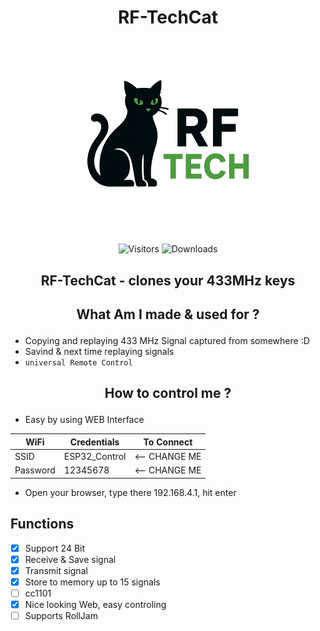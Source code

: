 # <p align="center">RF-TechCat</p>

<p align="center">
  <img src="images/RF-TechCat.png" alt="Logo" width="300"/>
</p>

<p align="center">
  <img src="https://visitor-badge.laobi.icu/badge?page_id=Fattcat.RF-TechCat" alt="Visitors"/>
  <img src="https://img.shields.io/github/downloads/Fattcat/RF-TechCat/total" alt="Downloads"/>
</p>

## <p align="center">RF-TechCat - clones your 433MHz keys</p>

## <p align="center">What Am I made & used for ?</p>

- Copying and replaying 433 MHz Signal captured from somewhere :D
- Savind & next time replaying signals
- ```universal Remote Control```

## <p align="center">How to control me ?</p>

- Easy by using WEB Interface

| WiFi           | Credentials    | To Connect     |
|----------------|----------------|----------------|
| SSID           | ESP32_Control  | <-- CHANGE ME  |
| Password       | 12345678       | <-- CHANGE ME  |

- Open your browser, type there 192.168.4.1, hit enter

## Functions
  - [x] Support 24 Bit
  - [x] Receive & Save signal
  - [x] Transmit signal
  - [x] Store to memory up to 15 signals
  - [ ] cc1101
  - [x] Nice looking Web, easy controling
  - [ ] Supports RollJam
